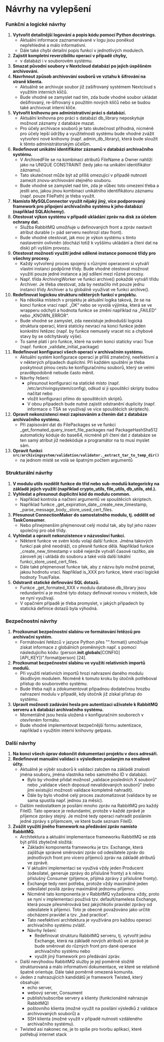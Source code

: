 # Návrhy na vylepšení

### Funkční a logické návrhy

1. **Vytvořit detailnější logování a popis kódu pomocí Python docstrings.**
    - Aktuální informace zaznamenávané v logu jsou poněkud nepřehledné a málo informativní.
    - Dále také chybí detailní popis funkcí v jednotlivých modulech.
1. **Zajistit kompletní reverzibilitu operací v případě chyby,**
    - v databázi i v souborovém systému.
1. **Smazat původní soubory v Nextcloud databázi po jejich úspěšném archivování.**
1. **Navrhnout způsob archivování souborů ve vztahu k šifrování na straně klienta.**
    - Aktuálně se archivuje soubor již zašifrovaný systémem Nextcloud s využitím interních klíčů.
    - Bude vhodné se zamyslet nad tím, zda bude vhodné soubor ukládat dešifrovaný, re-šifrovaný s použitím nových klíčů nebo se budou také archivovat interní klíče.
1. **Vytvořit knihovnu pro administrativní práci s databází.**
    - Aktuální knihovna pro práci s databází db_library neposkytuje možnost záznamy z databáze mazat.
    - Pro účely archivace souborů je tato skutečnost příhodná, nicméně pro účely lepší údržby a využitelnosti systému bude vhodné zvážit vytvoření nové knihovny (např. admin_db_library), která bude sloužit k těmto administrátorským účelům.
1. **Redefinovat unikátní identifikátor záznamů v databázi archivačního systému.**
    - V ArchivedFile se na kombinaci atributů FileName a Owner nahlíží jako na UNIQUE CONSTRAINT (tedy jako na unikátní identifikátor záznamu).
    - Tato skutečnost může být až příliš omezující v případě nutnosti zamezit znovu-archivování stejného souboru.
    - Bude vhodné se zamyslet nad tím, zda je vůbec toto omezení třeba a jestli ano, jakou jinou kombinaci unikátního identifikátoru záznamu (např. pouze FilePath) je třeba využít.
1. **Namísto MySQLConnector využít nějaký jiný, více podporovaný framework pro připojení archivačního systému k jeho databázi (například SQLAlchemy).**
1. **Otestovat výkon systému v případě ukládání zpráv na disk za účelem ochrany dat.**
    - Služba RabbitMQ umožňuje u definovaných front a zpráv nastavit atribut durable (= pád serveru neohrozí stav front).
    - Bude vhodné otestovat, jak moc je výkon systému s tímto nastavením ovlivněn (dochází totiž k vyššímu ukládání a čtení dat na disk) při vyšším provozu.
1. **Otestovat možnosti využití jedné sdílené instance pomocné třídy pro všechny procesy.**
    - Každý vytvořený proces spojený s různými operacemi si vytváří vlastní instanci podpůrné třídy. Bude vhodné otestovat možnost využití pouze jedné instance a její sdílení mezi různé procesy.
    - Např. třída ArchivingWorker ve funkci archive() pokaždé vytváří třídu Archiver. Je třeba otestovat, zda by nestačilo mít pouze jednu instanci třídy Archiver a tu globálně využívat ve funkci archive().
1. **Redefinovat logickou strukturu některých funkcí v projektu.**
    - Na několika místech v projektu je aktuální logika taková, že se na konci funkce vrací např. „OK“ nebo se vyvolá výjimka, která se ve wrapperu odchytí a hodnota funkce se změní například na „FAILED“ nebo „KNOWN_ERROR“.
    - Bude vhodné se zamyslet, zda neexistuje jednodušší logická struktura operací, která staticky nevrací na konci funkce jeden konkrétní řetězec (např. by funkce nemusely vracet nic a chybové stavy by se odchytávaly výše).
    - To samé platí i pro funkce, které na svém konci staticky vrací True (např. funkce _validate_initial_package)
1. **Redefinovat konfiguraci všech operací v archivačním systému.**
    - Aktuální systém konfigurace operací je příliš zmatečný, neefektivní a v některých případech duplicitní. Při každém spuštění je třeba poskytnout plnou cestu ke konfiguračnímu souborů, který se velmi pravděpodobně nebude často měnit.
    - Návrhy řešení:
        - přesunout konfiguraci na statické místo (např. /etc/archivingsystem/config), odkud si ji spouštěcí skripty budou načítat nebo
        - vložit konfiguraci přímo do spouštěcích skriptů.
        - V obou případech bude nutné zajistit odstranění duplicity (např. informace o TSA se využívají ve více spouštěcích skriptech).
1. **Opravit nekonzistenci mezi zapisováním a čtením dat z databáze archivačního systému.**
    - Při zapisování dat do FilePackages se ve funkci _get_formated_query_insert_file_packages nad PackageHashSha512 automaticky kóduje do base64, nicméně při čtení dat z databáze se ten samý atribut již nedekóduje a programátor na to musí myslet sám.
1. **Opravit funkci `src/archivingsystem/validation/validator._extract_tar_to_temp_dir()`**
    - na jednom místě se volá se špatným počtem argumentů

### Strukturální návrhy

1. **V modulu utils rozdělit funkce do tříd nebo sub-modulů kategoricky na základě jejich využití (například crypto_utils, file_utils, db_utils, atd.).**
1. **Vyhledat a přesunout duplicitní kód do modulu common.**
    - Například kontrola a načtení argumentů ve spouštěcích skriptech.
    - Například funkce _get_expiration_date,_create_new_timestamp, _parse_message_body,_store_used_cert_files.
1. **Přesunout ConnectionMaker do samostatného modulu, tj. oddělit od TaskConsumer.**
    - Nebo přinejmenším přejmenovat celý modul tak, aby byl jeho název společný pro obě třídy.
1. **Vyhledat a opravit nekonzistence v názvosloví funkcí.**
    - Některé funkce ve svém kódu volají další funkce. Jména takových funkcí pak plně neodráží, co přesně funkce dělá. Například funkce _create_new_timestamp v sobě nejenže vytváří časové razítko, ale zároveň jej i ukládá do souboru a také volá další lokální funkci_store_used_cert_files.
    - Dále také přejmenovat funkce tak, aby z názvu bylo možné poznat, jakou hodnotu vrací. Například is_XXX pro funkce, které vrací logické hodnoty True/False.
1. **Odstranit statické definování SQL dotazů.**
    - Funkce _get_formated_XXX v modulu database.db_library jsou redundantní a je možné tyto dotazy definovat rovnou v místech, kde se nyní využívají.
    - V opačném případě je třeba promyslet, v jakých případech by statická definice dotazů byla výhodná.

### Bezpečnostní návrhy

1. **Prozkoumat bezpečnostní slabinu ve formátování řetězců pro archivační systém.**
    - Formátování řetězců v jazyce Python přes "".format() umožňuje získat informace z globálních proměnných např. s pomocí následujícího kódu: {person.__init__.__globals__[CONFIG][API_KEY]}".format(person) [24].
1. **Prozkoumat bezpečnostní slabinu ve využití relativních importů modulů.**
    - Při využití relativních importů hrozí nahrazení daného modulu škodlivým modulem. Nicméně k tomuto kroku by útočník potřeboval přístup do souborového systému.
    - Bude třeba najít a zdokumentovat případnou dodatečnou hrozbu nahrazení modulu v případě, kdy útočník již získal přístup do systému.
1. **Upravit možnosti zadávání hesla pro autentizaci uživatele k RabbitMQ serveru a k databázi archivačního systému.**
    - Momentálně jsou hesla uložená v konfiguračním souborech v otevřeném formátu.
    - Bude vhodné implementovat bezpečnější formu autentizace, například s využitím interní knihovny getpass.

### Další návrhy

1. **Na konci všech úprav dokončit dokumentaci projektu v docs adresáři.**
1. **Redefinovat manuální validaci s výsledkem poslaným na emailové účty.**
    - Aktuálně je výběr souborů k validaci založen na základě znalosti jména souboru, jména vlastníka nebo samotného ID v databázi.
        - Bylo by vhodné přidat možnost „validace posledních X souborů“ nebo „validace všech doposud nevalidovaných souborů“ (nebo jimi existující možnosti validace kompletně nahradit).
        - Dále by bylo vhodné celý proces zautomatizovat (validace by se sama spustila např. jednou za měsíc).
    - Dalším nedostatkem je posílání mnoho zpráv na RabbitMQ pro každý FileID. Tato operace je redundantní, protože v každé zprávě je příjemce zprávy stejný. Je možné tedy operaci nahradit posláním jedné zprávy s příjemcem, ve které bude seznam FileID.
1. **Zvážit využití jiného framework na předávání zpráv namísto RabbitMQ.**
    - Architektura a aktuální implementace frameworku RabbitMQ se zdá být příliš zbytečně složitá:
        - Základní komponenta frameworku je tzv. Exchange, která zajišťuje správné směrování zpráv od odesílatele zpráv do jednotlivých front pro vícero příjemců zpráv na základě atributů ve zprávě.
        - V aktuální implementaci se využívá vždy jeden Producent (odesílatel, generuje zprávy do příslušné fronty) a k němu příslušný Consumer (příjemce, přijímá zprávy z příslušné fronty).
        - Exchange tedy není potřeba, protože vždy maximálně jeden odesílatel posílá zprávy maximálně jednomu příjemci.
        - Nicméně tato komponenta je v RabbitMQ vyžadována vždy, proto se nyní v implementaci používá tzv. default/nameless Exchange, která pouze přesměrovává bez jakýchkoliv pravidel zprávy od odesílatele k příjemci. Toto je obecně považováno jako určité obcházení pravidel a tzv. „bad practice“.
        - Tato neefektivní architektura je využívána pro každou operaci archivačního systému zvlášť.
        - Návrhy řešení:
            - Redefinovat strukturu RabbitMQ serveru, tj. vytvořit jednu Exchange, která na základě nových atributů ve zprávě je bude směrovat do různých front pro dané operace archivačního systému nebo
            - využít jiný framework pro předávání zpráv.
    - Další nevýhodou RabbitMQ služby je její poměrně složitě strukturovaná a málo informativní dokumentace, ve které se relativně špatně orientuje. Dále také poměrně omezená komunita.
    - Jeden z nahrazujících kandidátů je framework Twisted, který obsahuje:
        - echo server,
        - webový server, Consument
        - publish/subscribe servery a klienty (funkcionálně nahrazuje RabbitMQ)
        - poštovního klienta (možné využít na posílání výsledků z validace archivovaných souborů) a
        - SSH klienta (možné využít v případě nutnosti vzdáleného archivačního systému).
    - Twisted asi nakonec ne, je to spíše pro tvorbu aplikací, které potřebují internet stack
